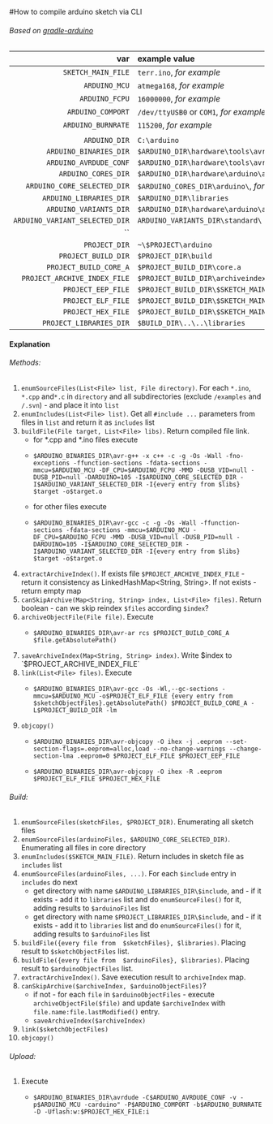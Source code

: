 #How to compile arduino sketch via CLI

###### Based on [gradle-arduino](https://github.com/jfklingler/gradle-arduino)

| var                            | example value                                      |
| -----------------------------: | :-------------------------------------------       |
| `SKETCH_MAIN_FILE`             | `terr.ino`, _for example_                          |
| `ARDUINO_MCU`                  | `atmega168`, _for example_                         |
| `ARDUINO_FCPU`                 | `16000000`, _for example_                          |
| `ARDUINO_COMPORT`              | `/dev/ttyUSB0` or `COM1`, _for example_            |
| `ARDUINO_BURNRATE`             | `115200`, _for example_                            |
|                                |                                                    |
| `ARDUINO_DIR`                  | `C:\arduino`                                       |
| `ARDUINO_BINARIES_DIR`         | `$ARDUINO_DIR\hardware\tools\avr\bin\`             |
| `ARDUINO_AVRDUDE_CONF`         | `$ARDUINO_DIR\hardware\tools\avr\etc\avrdude.conf` |
| `ARDUINO_CORES_DIR`            | `$ARDUINO_DIR\hardware\arduino\avr\cores\`         |
| `ARDUINO_CORE_SELECTED_DIR`    | `$ARDUINO_CORES_DIR\arduino\`, _for example_       |
| `ARDUINO_LIBRARIES_DIR`        | `$ARDUINO_DIR\libraries`                           |
| `ARDUINO_VARIANTS_DIR`         | `$ARDUINO_DIR\hardware\arduino\avr\variants`       |
| `ARDUINO_VARIANT_SELECTED_DIR` | `ARDUINO_VARIANTS_DIR\standard\`                   |
| ``                             |                                                    |
| `PROJECT_DIR`                  | `~\$PROJECT\arduino`                               |
| `PROJECT_BUILD_DIR`            | `$PROJECT_DIR\build`                               |
| `PROJECT_BUILD_CORE_A`         | `$PROJECT_BUILD_DIR\core.a`                        |
| `PROJECT_ARCHIVE_INDEX_FILE`   | `$PROJECT_BUILD_DIR\archiveindex.dat`              |
| `PROJECT_EEP_FILE`             | `$PROJECT_BUILD_DIR\$SKETCH_MAIN_FILE.eep`         |
| `PROJECT_ELF_FILE`             | `$PROJECT_BUILD_DIR\$SKETCH_MAIN_FILE.elf`         |
| `PROJECT_HEX_FILE`             | `$PROJECT_BUILD_DIR\$SKETCH_MAIN_FILE.hex`         |
| `PROJECT_LIBRARIES_DIR`        | `$BUILD_DIR\..\..\libraries`                       |
                                                                                      
#### Explanation

###### Methods:
1) `enumSourceFiles(List<File> list, File directory)`. For each `*.ino`, `*.cpp` and`*.c` in `directory` and all subdirectories (exclude `/examples` and `/.svn`) - and place it into `list`
2) `enumIncludes(List<File> list)`. Get all `#include ...` parameters from files in `list` and return it as `includes` list
3) `buildFile(File target, List<File> libs)`. Return compiled file link.
	- for *.cpp and *.ino files execute
    -     $ARDUINO_BINARIES_DIR\avr-g++ -x c++ -c -g -Os -Wall -fno-exceptions -ffunction-sections -fdata-sections -mmcu=$ARDUINO_MCU -DF_CPU=$ARDUINO_FCPU -MMD -DUSB_VID=null -DUSB_PID=null -DARDUINO=105 -I$ARDUINO_CORE_SELECTED_DIR -I$ARDUINO_VARIANT_SELECTED_DIR -I{every entry from $libs} $target -o$target.o
	- for other files execute
    -     $ARDUINO_BINARIES_DIR\avr-gcc -c -g -Os -Wall -ffunction-sections -fdata-sections -mmcu=$ARDUINO_MCU -DF_CPU=$ARDUINO_FCPU -MMD -DUSB_VID=null -DUSB_PID=null -DARDUINO=105 -I$ARDUINO_CORE_SELECTED_DIR -I$ARDUINO_VARIANT_SELECTED_DIR -I{every entry from $libs} $target -o$target.o
4) `extractArchiveIndex()`. If exists file `$PROJECT_ARCHIVE_INDEX_FILE` - return it consistency as LinkedHashMap<String, String>. If not exists - return empty map
5) `canSkipArchive(Map<String, String> index, List<File> files)`. Return boolean - can we skip reindex `$files` according `$index`?
6) `archiveObjectFile(File file)`. Execute
	-     $ARDUINO_BINARIES_DIR\avr-ar rcs $PROJECT_BUILD_CORE_A $file.getAbsolutePath()
7) `saveArchiveIndex(Map<String, String> index)`. Write $index to `$PROJECT_ARCHIVE_INDEX_FILE`
8) `link(List<File> files)`. Execute
	-     $ARDUINO_BINARIES_DIR\avr-gcc -Os -Wl,--gc-sections -mmcu=$ARDUINO_MCU -o$PROJECT_ELF_FILE {every entry from $sketchObjectFiles}.getAbsolutePath() $PROJECT_BUILD_CORE_A -L$PROJECT_BUILD_DIR -lm 
9) `objcopy()`
	-     $ARDUINO_BINARIES_DIR\avr-objcopy -O ihex -j .eeprom --set-section-flags=.eeprom=alloc,load --no-change-warnings --change-section-lma .eeprom=0 $PROJECT_ELF_FILE $PROJECT_EEP_FILE
	-     $ARDUINO_BINARIES_DIR\avr-objcopy -O ihex -R .eeprom $PROJECT_ELF_FILE $PROJECT_HEX_FILE
	
###### Build:
1) `enumSourceFiles(sketchFiles, $PROJECT_DIR)`. Enumerating all sketch files
2) `enumSourceFiles(arduinoFiles, $ARDUINO_CORE_SELECTED_DIR)`. Enumerating all files in core directory
3) `enumIncludes($SKETCH_MAIN_FILE)`. Return includes in sketch file as `includes` list
4) `enumSourceFiles(arduinoFiles, ...)`. For each `$include` entry in `includes` do next
	- get directory with name `$ARDUINO_LIBRARIES_DIR\$include`, and - if it exists - add it to `libraries` list and do `enumSourceFiles()` for it, adding results to `$arduinoFiles` list
	- get directory with name `$PROJECT_LIBRARIES_DIR\$include`, and - if it exists - add it to `libraries` list and do `enumSourceFiles()` for it, adding results to `$arduinoFiles` list
5) `buildFile({every file from  $sketchFiles}, $libraries)`. Placing result to `$sketchObjectFiles` list.
6) `buildFile({every file from  $arduinoFiles}, $libraries)`. Placing result to `$arduinoObjectFiles` list.
7) `extractArchiveIndex()`. Save execution result to `archiveIndex` map.
8) `canSkipArchive($archiveIndex, $arduinoObjectFiles)`?
	- if not - for each `file` in `$arduinoObjectFiles` - execute `archiveObjectFile($file)` and update `$archiveIndex` with `file.name:file.lastModified()` entry.
	- `saveArchiveIndex($archiveIndex)`
9) `link($sketchObjectFiles)`
10) `objcopy()`

###### Upload:
1) Execute
	-     $ARDUINO_BINARIES_DIR\avrdude -C$ARDUINO_AVRDUDE_CONF -v -p$ARDUINO_MCU -carduino" -P$ARDUINO_COMPORT -b$ARDUINO_BURNRATE -D -Uflash:w:$PROJECT_HEX_FILE:i